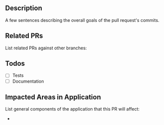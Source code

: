 ## Description
A few sentences describing the overall goals of the pull request's commits.

## Related PRs
List related PRs against other branches:

## Todos
- [ ] Tests
- [ ] Documentation

## Impacted Areas in Application
List general components of the application that this PR will affect:

* 